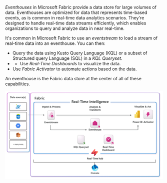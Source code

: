 *Eventhouses* in Microsoft Fabric provide a data store for large volumes of data. Eventhouses are optimized for data that represents time-based events, as is common in real-time data analytics scenarios. They're designed to handle real-time data streams efficiently, which enables organizations to query and analyze data in near real-time.

It's common in Microsoft Fabric to use an *eventstream* to load a stream of real-time data into an eventhouse. You can then:

- Query the data using Kusto Query Language (KQL) or a subset of Structured query Language (SQL) in a *KQL Queryset*.
- - Use *Real-Time Dashboards* to visualize the data.
- Use *Fabric Activator* to automate actions based on the data.

An eventhouse is the Fabric data store at the center of all of these capabilities.

![Diagram of Real-Time Intelligence components in Microsoft Fabric.](../media/real-time-intelligence-core.png)
